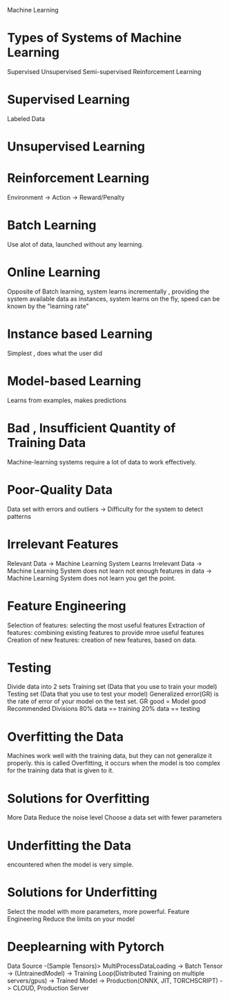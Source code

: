 Machine Learning
# Types of Systems of Machine Learning
Supervised
Unsupervised
Semi-supervised
Reinforcement Learning
# Supervised Learning
Labeled Data

# Unsupervised Learning


# Reinforcement Learning
Environment -> Action -> Reward/Penalty

# Batch Learning
Use alot of data, launched without any learning.

# Online Learning
Opposite of Batch learning, system learns incrementally , providing the system available data as instances, system learns on the fly, speed can be known by the "learning rate"

# Instance based Learning
Simplest , does what the user did

# Model-based Learning
Learns from examples, makes predictions

# Bad , Insufficient Quantity of Training Data
Machine-learning systems require a lot of data to work effectively.

# Poor-Quality Data
Data set with errors and outliers -> Difficulty for the system to detect patterns

# Irrelevant Features
Relevant Data -> Machine Learning System Learns
Irrelevant Data -> Machine Learning System does not learn
not enough features in data -> Machine Learning System does not learn 
you get the point.

# Feature Engineering
Selection of features: selecting the most useful features
Extraction of features: combining existing features to provide mroe useful features
Creation of new features: creation of new features, based on data.

# Testing
Divide data into 2 sets
Training set (Data that you use to train your model)
Testing set (Data that you use to test your model)
Generalized error(GR) is the rate of error of your model on the test set.
GR good = Model good
Recommended Divisions
80% data == training
20% data == testing

# Overfitting the Data
Machines work well with the training data, but they can not generalize it properly.
this is called Overfitting, it occurs when the model is too complex for the training data that is given to it.

# Solutions for Overfitting
More Data
Reduce the noise level
Choose a data set with fewer parameters

# Underfitting the Data
encountered when the model is very simple.

# Solutions for Underfitting
Select the model with more parameters, more powerful.
Feature Engineering 
Reduce the limits on your model

# Deeplearning with Pytorch
Data Source -(Sample Tensors)> MultiProcessDataLoading -> Batch Tensor -> (UntrainedModel) -> Training Loop(Distributed Training on multiple servers/gpus) -> Trained Model -> Production(ONNX, JIT, TORCHSCRIPT) -> CLOUD, Production Server
